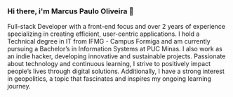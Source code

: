 ### Hi there, i'm Marcus Paulo Oliveira 👋

Full-stack Developer with a front-end focus and over 2 years of experience specializing in creating efficient, user-centric applications. I hold a Technical degree in IT from IFMG - Campus Formiga and am currently pursuing a Bachelor’s in Information Systems at PUC Minas. I also work as an indie hacker, developing innovative and sustainable projects. Passionate about technology and continuous learning, I strive to positively impact people’s lives through digital solutions. Additionally, I have a strong interest in geopolitics, a topic that fascinates and inspires my ongoing learning journey.
